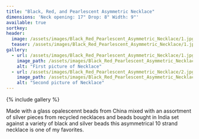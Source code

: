 ```yaml
---
title: "Black, Red, and Pearlescent Asymmetric Necklace"
dimensions: 'Neck opening: 17" Drop: 8" Width: 9"'
available: true
sortkey: 
header:
  image: /assets/images/Black_Red_Pearlescent_Asymmetric_Necklace/1.jpg
  teaser: /assets/images/Black_Red_Pearlescent_Asymmetric_Necklace/1.jpg
gallery:
  - url: /assets/images/Black_Red_Pearlescent_Asymmetric_Necklace/1.jpg
    image_path: /assets/images/Black_Red_Pearlescent_Asymmetric_Necklace/1.jpg
    alt: "First picture of Necklace"
  - url: /assets/images/Black_Red_Pearlescent_Asymmetric_Necklace/2.jpg
    image_path: /assets/images/Black_Red_Pearlescent_Asymmetric_Necklace/2.jpg
    alt: "Second picture of Necklace"
---
```



{% include gallery %}

Made with a glass opalescennt beads from China mixed with an assortment of silver pieces from recycled necklaces and beads bought in India set against a variety of black and silver beads this asymmetrical 10 strand necklace is  one of my favorites.